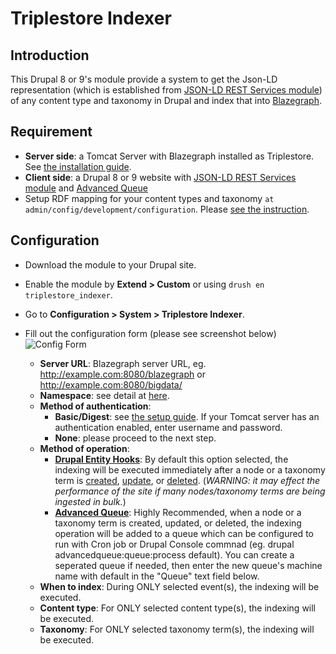 # Triplestore Indexer

## Introduction

This Drupal 8 or 9's module provide a system to get the Json-LD representation (which is established from [JSON-LD REST Services module]( https://www.drupal.org/project/jsonld)) of any content type and taxonomy in Drupal and index that into [Blazegraph](https://github.com/blazegraph/database/).

## Requirement

* **Server side**: a Tomcat Server with Blazegraph installed as Triplestore. See [the installation guide](https://islandora.github.io/documentation/installation/manual/installing_fedora_syn_and_blazegraph/).
* **Client side**: a Drupal 8 or 9 website with [JSON-LD REST Services module]( https://www.drupal.org/project/jsonld) and [Advanced Queue](https://www.drupal.org/project/advancedqueue)
* Setup RDF mapping for your content types and taxonomy `at admin/config/development/configuration`. Please [see the instruction](https://www.drupal.org/docs/8/modules/islandora/user-documentation/rdf-generation).

## Configuration

* Download the module to your Drupal site.
* Enable the module by **Extend > Custom** or using `drush en triplestore_indexer`.
* Go to **Configuration > System > Triplestore Indexer**.
* Fill out the configuration form (please see screenshot below)
![Config Form](https://www.drupal.org/files/project-images/Screen%20Shot%202021-01-19%20at%2010.24.54%20PM.png)

  - **Server URL**: Blazegraph server URL, eg. http://example.com:8080/blazegraph or http://example.com:8080/bigdata/
  - **Namespace**: see detail at [here](wiki.blazegraph.com/wiki/index.php/GettingStarted#So_how_do_I_put_the_database_in_triple_store_versus_quad_store_mode.3F).
  - **Method of authentication**:
    + **Basic/Digest**: see [the setup guide](http://www.mtitek.com/tutorials/samples/tomcat-digest-auth.php). If your Tomcat server has an authentication enabled, enter username and password.
    + **None**: please proceed to the next step.
  - **Method of operation**:
    + **[Drupal Entity Hooks](https://api.drupal.org/api/drupal/core%21core.api.php/group/hooks/9.0.x)**: By default this option selected, the indexing will be executed immediately after a node or a taxonomy term is [created](https://api.drupal.org/api/drupal/core%21lib%21Drupal%21Core%21Entity%21entity.api.php/function/hook_entity_insert/9.0.x), [update](https://api.drupal.org/api/drupal/core%21lib%21Drupal%21Core%21Entity%21entity.api.php/function/hook_entity_update/9.0.x), or [deleted](https://api.drupal.org/api/drupal/core%21lib%21Drupal%21Core%21Entity%21entity.api.php/function/hook_entity_delete/9.0.x). (*WARNING: it may effect the performance of the site if many nodes/taxonomy terms are being ingested in bulk.*)
    + **[Advanced Queue](https://www.drupal.org/project/advancedqueue)**: Highly Recommended, when a node or a taxonomy term is created, updated, or deleted, the indexing operation will be added to a queue which can be configured to run with Cron job or Drupal Console commnad (eg. drupal advancedqueue:queue:process default). You can create a seperated queue if needed, then enter the new queue's machine name with default in the "Queue" text field below.
  - **When to index**: During ONLY selected event(s), the indexing will be executed.
  - **Content type**: For ONLY selected content type(s), the indexing will be executed.
  - **Taxonomy**: For ONLY selected taxonomy term(s), the indexing will be executed.

    
